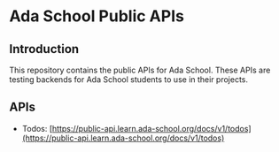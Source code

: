 # Ada School Public APIs

## Introduction

This repository contains the public APIs for Ada School. These APIs are testing backends for Ada School students to use in their projects.

## APIs

- Todos: [https://public-api.learn.ada-school.org/docs/v1/todos](https://public-api.learn.ada-school.org/docs/v1/todos)

